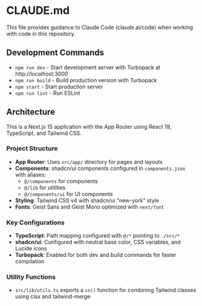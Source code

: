 # CLAUDE.md

This file provides guidance to Claude Code (claude.ai/code) when working with code in this repository.

## Development Commands

- `npm run dev` - Start development server with Turbopack at http://localhost:3000
- `npm run build` - Build production version with Turbopack
- `npm start` - Start production server
- `npm run lint` - Run ESLint

## Architecture

This is a Next.js 15 application with the App Router using React 19, TypeScript, and Tailwind CSS.

### Project Structure

- **App Router**: Uses `src/app/` directory for pages and layouts
- **Components**: shadcn/ui components configured in `components.json` with aliases:
  - `@/components` for components
  - `@/lib` for utilities
  - `@/components/ui` for UI components
- **Styling**: Tailwind CSS v4 with shadcn/ui "new-york" style
- **Fonts**: Geist Sans and Geist Mono optimized with `next/font`

### Key Configurations

- **TypeScript**: Path mapping configured with `@/*` pointing to `./src/*`
- **shadcn/ui**: Configured with neutral base color, CSS variables, and Lucide icons
- **Turbopack**: Enabled for both dev and build commands for faster compilation

### Utility Functions

- `src/lib/utils.ts` exports a `cn()` function for combining Tailwind classes using clsx and tailwind-merge
